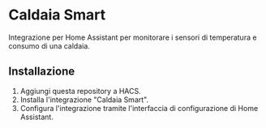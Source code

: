 # Caldaia Smart

Integrazione per Home Assistant per monitorare i sensori di temperatura e consumo di una caldaia.

## Installazione

1. Aggiungi questa repository a HACS.
2. Installa l'integrazione "Caldaia Smart".
3. Configura l'integrazione tramite l'interfaccia di configurazione di Home Assistant.
